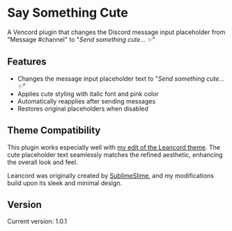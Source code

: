 # Say Something Cute  

A Vencord plugin that changes the Discord message input placeholder from "Message #channel" to "*Send something cute... ✨*"  

## Features  

- Changes the message input placeholder text to "*Send something cute... ✨*"  
- Applies cute styling with italic font and pink color  
- Automatically reapplies after sending messages  
- Restores original placeholders when disabled  

## Theme Compatibility  

This plugin works especially well with [my edit of the Leancord theme](https://github.com/DHMorse/Leancord/tree/myChanges). The cute placeholder text seamlessly matches the refined aesthetic, enhancing the overall look and feel.  

Leancord was originally created by [SublimeSlime](https://github.com/SublimeSlime/Leancord), and my modifications build upon its sleek and minimal design.  

## Version  

Current version: 1.0.1  

